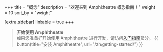 +++
title = "概念"
description = "欢迎来到 Amphitheatre 概念指南！"
weight = 10
sort_by = "weight"

[extra.sidebar]
linkable = true
+++

> **开始使用 Amphitheatre**\
> 如果您准备好开始使用 Amphitheatre 进行开发，请访问[入门指南](@/getting-started/_index.zh.md)部分。
> {{ button(title="安装 Amphitheatre", url="/zh/getting-started/") }}
